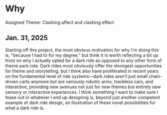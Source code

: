 # Why

Assigned Theme: Clashing affect and clashing effect

## Jan. 31, 2025
Starting off this project, the most obvious motivation for why I'm doing this is, "because I had to for my degree," but think it is worth reflecting a bit up front on why I actually opted for a dark ride as opposed to any other form of theme park ride. Dark rides most obviously offer the strongest opportunities for theme and storytelling, but I think also have proliferated in recent years on the fundamental level of ride systems—dark rides aren't just small chain-driven carts anymore but are variously robotic arms, trackless cars, and interactive, providing new avenues not just for new themes but entirely new sensory or interactive experiences. I think something I want to make sure I tease out in whatever I end up designing is, beyond just another competent example of dark ride design, an illustration of these novel possibilities for what a dark ride is.

